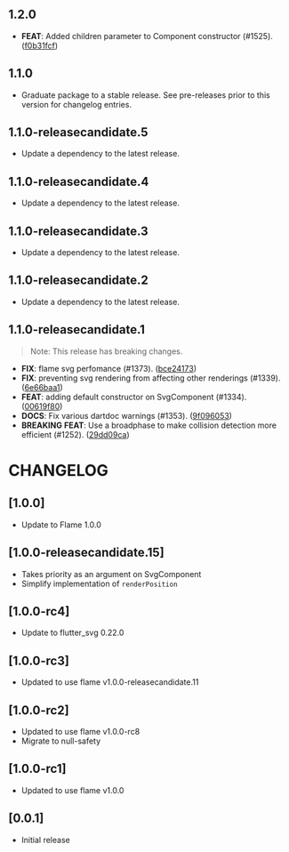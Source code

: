 ## 1.2.0

 - **FEAT**: Added children parameter to Component constructor (#1525). ([f0b31fcf](https://github.com/flame-engine/flame/commit/f0b31fcfc0fc6b0f8f96895ef6a68fd5a30a3159))

## 1.1.0

 - Graduate package to a stable release. See pre-releases prior to this version for changelog entries.

## 1.1.0-releasecandidate.5

 - Update a dependency to the latest release.

## 1.1.0-releasecandidate.4

 - Update a dependency to the latest release.

## 1.1.0-releasecandidate.3

 - Update a dependency to the latest release.

## 1.1.0-releasecandidate.2

 - Update a dependency to the latest release.

## 1.1.0-releasecandidate.1

> Note: This release has breaking changes.

 - **FIX**: flame svg perfomance (#1373). ([bce24173](https://github.com/flame-engine/flame/commit/bce2417330b5165842f15d0409a213a1c5ad1cd3))
 - **FIX**: preventing svg rendering from affecting other renderings (#1339). ([6e66baa1](https://github.com/flame-engine/flame/commit/6e66baa12fdad7b27f35ca274433acd55165f106))
 - **FEAT**: adding default constructor on SvgComponent (#1334). ([00619f80](https://github.com/flame-engine/flame/commit/00619f80475b1e66802a6d2020ea6d521c84059d))
 - **DOCS**: Fix various dartdoc warnings (#1353). ([9f096053](https://github.com/flame-engine/flame/commit/9f096053fd3c8ebd52d301710625a187db09704f))
 - **BREAKING** **FEAT**: Use a broadphase to make collision detection more efficient (#1252). ([29dd09ca](https://github.com/flame-engine/flame/commit/29dd09ca925e934f3ca4e266a8a0cdb8ad62ef3b))

# CHANGELOG

## [1.0.0]
 - Update to Flame 1.0.0

## [1.0.0-releasecandidate.15]
 - Takes priority as an argument on SvgComponent
 - Simplify implementation of `renderPosition`

## [1.0.0-rc4]
 - Update to flutter_svg 0.22.0

## [1.0.0-rc3]
 - Updated to use flame v1.0.0-releasecandidate.11

## [1.0.0-rc2]
 - Updated to use flame v1.0.0-rc8
 - Migrate to null-safety

## [1.0.0-rc1]
 - Updated to use flame v1.0.0

## [0.0.1]
 - Initial release
